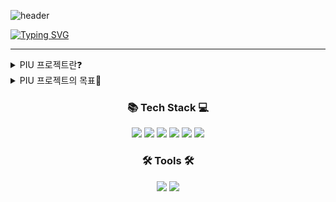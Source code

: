 ![header](https://capsule-render.vercel.app/api?type=soft&color=random&height=300&section=header&text=PIU%20PROJECT&fontSize=90&animation=fadeIn&fontColor=#000)

[![Typing SVG](https://readme-typing-svg.herokuapp.com?font=Fira+Code&pause=1000&random=false&width=435&lines=PIU+PROJECT(+%EC%9C%A0%EA%B8%B0%EA%B2%AC+%EB%B3%B4%ED%98%B8+%EC%BA%A0%ED%8C%A8%EC%9D%B8+))](https://git.io/typing-svg)

-------------
<details>
<summary>
  PIU 프로젝트란❓
</summary>
   프로젝트 설명
</details>

<details>
<summary>
  PIU 프로젝트의 목표🚀
</summary>
   프로젝트 목표 설명
</details>


<div align="center">
  <h3>📚 Tech Stack 💻</h3>
</div>
<div align="center">
	<img src="https://img.shields.io/badge/Typescript-3178C6?style=flat&logo=typescript&logoColor=white" />
	<img src="https://img.shields.io/badge/Nest.js-E0234E?style=flat&logo=nestjs&logoColor=white" />
	<img src="https://img.shields.io/badge/Node.js-339933?style=flat&logo=nodedotjs&logoColor=white" />
  <img src="https://img.shields.io/badge/Mysql-4479A1?style=flat&logo=mysql&logoColor=white" />
  <img src="https://img.shields.io/badge/Naver%20cloud-03C75A?style=flat&logo=naver&logoColor=white" />
  <img src="https://img.shields.io/badge/Linux-FCC624?style=flat&logo=linux&logoColor=white" />
</div>

<div align="center">
  <h3>🛠️ Tools 🛠️</h3>
</div>
<div align="center">
	<img src="https://img.shields.io/badge/VScode-007ACC?style=flat&logo=visualstudiocode&logoColor=white" />
  <img src="https://img.shields.io/badge/Git-F05032?style=flat&logo=git&logoColor=white" />
</div>
